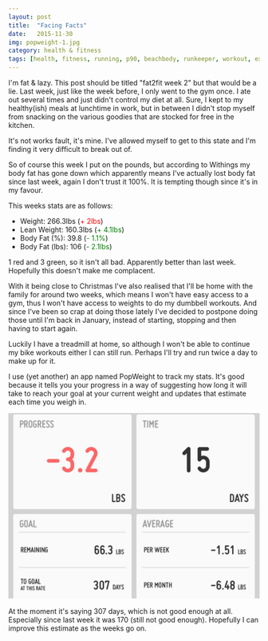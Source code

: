 ```yaml
---
layout: post
title:  "Facing Facts"
date:   2015-11-30
img: popweight-1.jpg
category: health & fitness
tags: [health, fitness, running, p90, beachbody, runkeeper, workout, exercise, routine, early morning, diet, food, weight, body fat]
---
```


I'm fat & lazy. This post should be titled "fat2fit week 2" but that would be a lie. Last week, just like the week before, I only went to the gym once. I ate out several times and just didn't control my diet at all. Sure, I kept to my healthy(ish) meals at lunchtime in work, but in between I didn't stop myself from snacking on the various goodies that are stocked for free in the kitchen.

It's not works fault, it's mine. I've allowed myself to get to this state and I'm finding it very difficult to break out of.

So of course this week I put on the pounds, but according to Withings my body fat has gone down which apparently means I've actually lost body fat since last week, again I don't trust it 100%. It is tempting though since it's in my favour.

This weeks stats are as follows:

* Weight: 266.3lbs (<span style="color: red;">+ 2lbs</span>)
* Lean Weight: 160.3lbs (<span style="color: green;">+ 4.1lbs</span>)
* Body Fat (%): 39.8 (<span style="color: green;">- 1.1%</span>)
* Body Fat (lbs): 106 (<span style="color: green;">- 2.1lbs</span>)

1 red and 3 green, so it isn't all bad. Apparently better than last week. Hopefully this doesn't make me complacent. 

With it being close to Christmas I've also realised that I'll be home with the family for around two weeks, which means I won't have easy access to a gym, thus I won't have access to weights to do my dumbbell workouts. And since I've been so crap at doing those lately I've decided to postpone doing those until I'm back in January, instead of starting, stopping and then having to start again.

Luckily I have a treadmill at home, so although I won't be able to continue my bike workouts either I can still run. Perhaps I'll try and run twice a day to make up for it.

I use (yet another) an app named PopWeight to track my stats. It's good because it tells you your progress in a way of suggesting how long it will take to reach your goal at your current weight and updates that estimate each time you weigh in.

![PopWeight](/img/posts/popweight-1.jpg)

At the moment it's saying 307 days, which is not good enough at all. Especially since last week it was 170 (still not good enough). Hopefully I can improve this estimate as the weeks go on.
